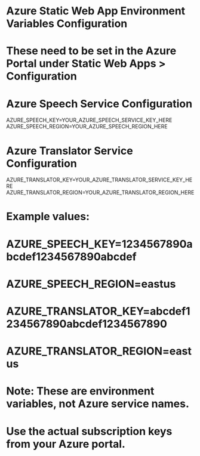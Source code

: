 # Azure Static Web App Environment Variables Configuration
# These need to be set in the Azure Portal under Static Web Apps > Configuration

# Azure Speech Service Configuration
AZURE_SPEECH_KEY=YOUR_AZURE_SPEECH_SERVICE_KEY_HERE
AZURE_SPEECH_REGION=YOUR_AZURE_SPEECH_REGION_HERE

# Azure Translator Service Configuration  
AZURE_TRANSLATOR_KEY=YOUR_AZURE_TRANSLATOR_SERVICE_KEY_HERE
AZURE_TRANSLATOR_REGION=YOUR_AZURE_TRANSLATOR_REGION_HERE

# Example values:
# AZURE_SPEECH_KEY=1234567890abcdef1234567890abcdef
# AZURE_SPEECH_REGION=eastus
# AZURE_TRANSLATOR_KEY=abcdef1234567890abcdef1234567890
# AZURE_TRANSLATOR_REGION=eastus

# Note: These are environment variables, not Azure service names.
# Use the actual subscription keys from your Azure portal.
